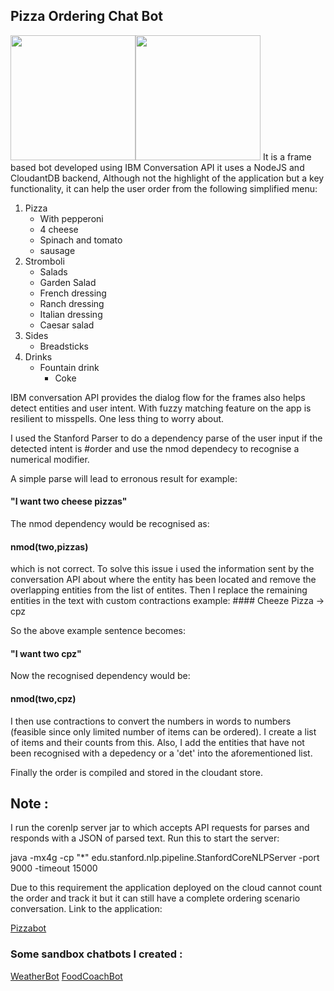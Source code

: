 

## Pizza Ordering Chat Bot 


<img src = "https://raw.githubusercontent.com/ameybarapatre/chatbots/master/image2.png" width="200px" /><img src = "https://raw.githubusercontent.com/ameybarapatre/chatbots/master/image1.png" width="200px" />
It is a frame based bot developed using IBM Conversation API it uses a NodeJS and CloudantDB backend, Although not the highlight of the application but a key functionality, it can help the user order from the following simplified menu: 

1. Pizza
	* With pepperoni
	* 4 cheese
	* Spinach and tomato
	* sausage
2. Stromboli
	* Salads
	* Garden Salad
	* French dressing
	* Ranch dressing
	* Italian dressing
	* Caesar salad
3. Sides
	* Breadsticks
4. Drinks
	* Fountain drink
		* Coke

IBM conversation API provides the dialog flow for the frames also helps detect entities and user intent. With fuzzy matching feature on the app is resilient to misspells. One less thing to worry about.

I used the Stanford Parser to do a dependency parse of the user input if the detected intent is #order and use the nmod dependecy to recognise a numerical modifier.

A simple parse will lead to erronous result for example:

#### "I want two cheese pizzas"

The nmod dependency would be recognised as:
#### nmod(two,pizzas)
which is not correct. To solve this issue i used the information sent by the conversation API about where the entity has been located and remove the overlapping entities from the list of entites. Then I replace the remaining entities in the text with custom contractions example:  #### Cheeze Pizza -> cpz 

So the above example sentence becomes: 

#### "I want two cpz"

Now the recognised dependency would be:
#### nmod(two,cpz)
I then use contractions to convert the numbers in words to numbers (feasible since only limited number of items can be ordered).
I create a list of items and their counts from this. Also, I add the entities that have not been recognised with a depedency or a 'det' into the aforementioned list.

Finally the order is compiled and stored in the cloudant store.




## Note : 
I run the corenlp server jar to which accepts API requests for parses and responds with a JSON of parsed text.
Run this to start the server:

java -mx4g -cp "*" edu.stanford.nlp.pipeline.StanfordCoreNLPServer -port 9000 -timeout 15000

Due to this requirement the application deployed on the cloud cannot count the order and track it but it can still have a complete ordering scenario conversation. Link to the application:

[Pizzabot](http://conversation-simple-tes1.mybluemix.net/)

### Some sandbox chatbots I created :

[WeatherBot](http://weatherus.mybluemix.net/)
[FoodCoachBot](http://food-coacher.mybluemix.net/)










